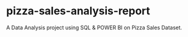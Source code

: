 # pizza-sales-analysis-report
A Data Analysis project using SQL &amp; POWER BI  on Pizza Sales Dataset.
